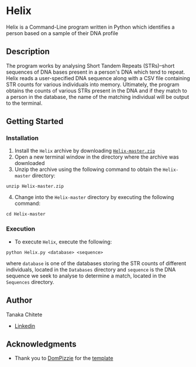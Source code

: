 # Helix

Helix is a Command-Line program written in Python which identifies a person based on a sample of their DNA profile

## Description

The program works by analysing Short Tandem Repeats (STRs)–short sequences of DNA bases present in a person's DNA which
tend to repeat. Helix reads a user-specified DNA sequence along with a CSV file containing STR counts for various individuals
into memory. Ultimately, the program obtains the counts of various STRs present in the DNA and if they match to a person in
the database, the name of the matching individual will be output to the terminal. 

## Getting Started

### Installation

1. Install the ```Helix``` archive by downloading [```Helix-master.zip```](https://github.com/tchitete1/Helix/archive/master.zip)
2. Open a new terminal window in the directory where the archive was downloaded
3. Unzip the archive using the following command to obtain the ```Helix-master``` directory:
```
unzip Helix-master.zip
```
4. Change into the ```Helix-master``` directory by executing the following command:
```
cd Helix-master
```

### Execution

* To execute ```Helix```, execute the following:
```
python Helix.py <database> <sequence>
```
where ```database``` is one of the databases storing the STR counts of different individuals, located in the ```Databases``` 
directory and ```sequence``` is the DNA sequence we seek to analyse to determine a match, located in the ```Sequences``` directory.

## Author

Tanaka Chitete
* [Linkedin](https://www.linkedin.com/in/tanaka-chitete/)

## Acknowledgments

* Thank you to [DomPizzie](https://github.com/DomPizzie) for the [template](https://gist.github.com/DomPizzie/7a5ff55ffa9081f2de27c315f5018afc)
